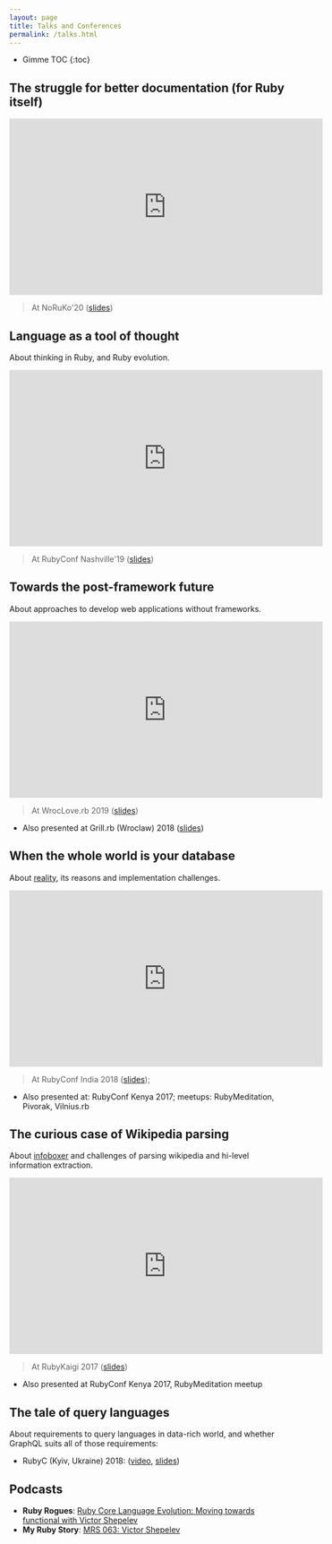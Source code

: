 ```yaml
---
layout: page
title: Talks and Conferences
permalink: /talks.html
---
```


* Gimme TOC
{:toc}

## The struggle for better documentation (for Ruby itself)

<iframe width="560" height="315" src="https://www.youtube.com/embed/2VVEcOyeYLA" title="YouTube video player" frameborder="0" allow="accelerometer; autoplay; clipboard-write; encrypted-media; gyroscope; picture-in-picture" allowfullscreen></iframe>

> At NoRuKo'20 ([slides](https://bit.ly/noruko2020zverok))

## Language as a tool of thought

About thinking in Ruby, and Ruby evolution.

<iframe width="560" height="315" src="https://www.youtube.com/embed/iMBqqjkbvl4" title="YouTube video player" frameborder="0" allow="accelerometer; autoplay; clipboard-write; encrypted-media; gyroscope; picture-in-picture" allowfullscreen></iframe>

> At RubyConf Nashville'19 ([slides](http://bit.ly/rc19zverok))

## Towards the post-framework future

About approaches to develop web applications without frameworks.

<iframe width="560" height="315" src="https://www.youtube.com/embed/5UiBQtfRDUI" title="YouTube video player" frameborder="0" allow="accelerometer; autoplay; clipboard-write; encrypted-media; gyroscope; picture-in-picture" allowfullscreen></iframe>

> At WrocLove.rb 2019 ([slides](https://docs.google.com/presentation/d/1ve4At8Vwww9ww3iM7BrQTTkBN9bWkOXmuSK2mmugSOQ/edit?usp=sharing))

* Also presented at Grill.rb (Wroclaw) 2018 ([slides](https://docs.google.com/presentation/d/1fg4DP5p4yDkFjNH-CDt6CAe5heO_BHy6tB52OgaEWkg/edit?usp=sharing))

## When the whole world is your database

About [reality](https://github.com/molybdenum-99/reality), its reasons and implementation challenges.

<iframe width="560" height="315" src="https://www.youtube.com/embed/x9GePP3B0oE" title="YouTube video player" frameborder="0" allow="accelerometer; autoplay; clipboard-write; encrypted-media; gyroscope; picture-in-picture" allowfullscreen></iframe>

> At RubyConf India 2018 ([slides](https://docs.google.com/presentation/d/1I4mznHUBhVVDxWfO2DRzxP4wNhs9Mmtx09SizLqIbaE/edit?usp=sharing));

* Also presented at: RubyConf Kenya 2017; meetups: RubyMeditation, Pivorak, Vilnius.rb

## The curious case of Wikipedia parsing

About [infoboxer](https://github.com/molybdenum-99/infoboxer) and challenges of parsing wikipedia and hi-level information extraction.

<iframe width="560" height="315" src="https://www.youtube.com/embed/oqsX8kNq94I" title="YouTube video player" frameborder="0" allow="accelerometer; autoplay; clipboard-write; encrypted-media; gyroscope; picture-in-picture" allowfullscreen></iframe>

> At RubyKaigi 2017 ([slides](https://docs.google.com/presentation/d/1r3xUjc9nXlwAOmgzCI26lELdNp8Mnsd5sfXa9JJwIME/edit?usp=sharing))

* Also presented at RubyConf Kenya 2017, RubyMeditation meetup

## The tale of query languages

About requirements to query languages in data-rich world, and whether GraphQL suits all of those requirements:

* RubyC (Kyiv, Ukraine) 2018: ([video](https://www.youtube.com/watch?v=vLbcqtrh6Ys), [slides](https://docs.google.com/presentation/d/1u9K-GiLNQyQm5JwDQfcUE-JM43u_a_ATmEDk1ZlHwEM/edit?usp=sharing))

## Podcasts

* **Ruby Rogues**: [Ruby Core Language Evolution: Moving towards functional with Victor Shepelev](https://devchat.tv/ruby-rogues/rr-367-ruby-core-language-evolution-moving-towards-functional-with-victor-shepelev)
* **My Ruby Story**: [MRS 063: Victor Shepelev](https://devchat.tv/my-ruby-story/mrs-063-victor-shepelev/)
